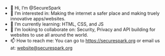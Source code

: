 - 👋 Hi, I’m @SecureSpark
- 👀 I’m interested in: Making the internet a safer place and making truely innovative apps/websites.
- 🌱 I’m currently learning: HTML, CSS, and JS
- 💞️ I’m looking to collaborate on: Security, Privacy and API building for websites to use all around the world.
- 📫 How to reach me: You can go to https://securespark.org or email us at: website@securespark.org

